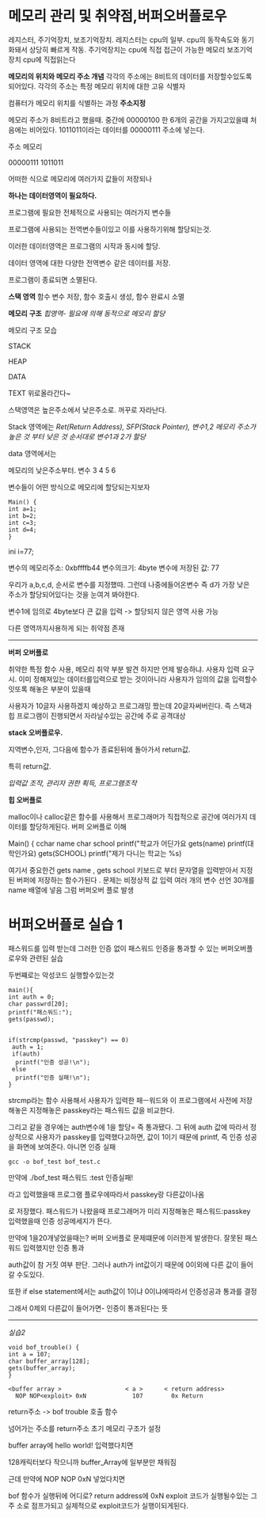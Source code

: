 메모리 관리 및 취약점,버퍼오버플로우
===

레지스터, 주기억장치, 보조기억장치. 
레지스터는 cpu의 일부. cpu의 동작속도와 동기화돼서 상당히 빠르게 작동. 주기억장치는 cpu에 직접 접근이 가능한 메모리
보조기억장치 cpu에 직접읽는다 

**메모리의 위치와 메모리 주소 개념**
각각의 주소에는 8비트의 데이터를 저장할수있도록 되어있다. 각각의 주소는 특정 메모리 위치에 대한 고유 식별자

컴퓨터가 메모리 위치를 식별하는 과정 **주소지정**

메모리 주소가 8비트라고 했을때. 중간에 00000100 한 6개의 공간을 가지고있을떄
처음에는 비어있다. 1011011이라는 데이터를 00000111 주소에 넣는다.

주소          메모리

00000111      1011011

어떠한 식으로 메모리에 여러가지 값들이 저장되나

**하나는 데이터영역이 필요하다.** 

프로그램에 필요한 전체적으로 사용되는 여러가지 변수들

프로그램에 사용되는 전역변수들이있고 이를 사용하기위해 할당되는것.

이러한 데이터영역은 프로그램의 시작과 동시에 할당.

데이터 영역에 대한 다양한 전역변수 같은 데이터를 저장.

프로그램이 종료되면 소멸된다.


**스택 영역**
함수 변수 저장, 함수 호출시 생성, 함수 완료시 소멸


**메모리 구조**
*힙영역- 필요에 의해 동적으로 메모리 할당*

메모리 구조 모습

STACK

HEAP

DATA

TEXT  위로올라간다~

스택영역은 높은주소에서 낮은주소로. 꺼꾸로 자라난다.

Stack 영역에는 
*Ret(Return Address), SFP(Stack Pointer), 변수1,2 메모리 주소가 높은 것 부터 낮은 것 순서대로 변수1과 2가 할당*

data 영역에서는

메모리의 낮은주소부터. 변수 3 4 5 6


변수들이 어떤 방식으로 메모리에 할당되는지보자

```
Main() {
int a=1;
int b=2;
int c=3;
int d=4;
}
```

ini i=77;

변수의 메모리주소: 0xbffffb44
변수의크기: 4byte
변수에 저장된 값: 77

우리가 a,b,c,d, 순서로 변수를 지정했따. 그런데 나중에들어온변수 즉 d가 가장 낮은 주소가 할당되어있다는 것을 눈여겨 봐야한다.

변수1에 임의로 4byte보다 큰 값을 입력 -> 할당되지 않은 영역 사용 가능

다른 영역까지사용하게 되는 취약점 존재

- - -


**버퍼 오버플로**


취약한 특정 함수 사용, 메모리 취약 부분 발견
하지만 언제 발승하냐. 
사용자 입력 요구시. 
이미 정해져있는 데이터를입력으로 받는 것이아니라 사용자가 임의의 값을 입력할수잇또록 해놓은 부분이 있을때

사용자가 10글자 사용하겠지 예상하고 프로그래밍 짰는데 20글자써버린다.
즉 스택과 힙 프로그램이 진행되면서 자라날수있는 공간에 주로 공격대상

**stack 오버플로우.**


지역변수,인자, 그다음에 함수가 종료된뒤에 돌아가서 return값.

특히 return값.

*입력값 조작, 관리자 권한 획득, 프로그램조작*


**힙 오버플로**


malloc이나 calloc같은 함수를 사용해서 
프로그래머가 직접적으로 공간에 여러가지 데이터를 할당하게된다.
버퍼 오버플로 이해


Main() {
cchar name
char school
printf("학교가 어딘가요
gets(name)
printf(대학인가요)
gets(SCHOOL)
printf("제가 다니는 학교는 %s)


여기서 중요한건 gets name , gets school 
키보드로 부터 문자열을 입력받아서 지정된 버퍼에 저장하는 함수가된다 .
문제는 비정상적 값 입력
여러 개의 변수 선언
30개를 name 배열에 넣음 
그럼 버퍼오버 플로 발생


버퍼오버플로 실습 1
===
패스워드를 입력 받는데 그러한 인증 없이 패스워드 인증을 통과할 수 있는 버퍼오버플로우와 관련된 실습

두번쨰로는 악성코드 실행할수있는것


```
main(){
int auth = 0;
char passwrd[20];
printf("패스워드:");
gets(passwd);


if(strcmp(passwd, "passkey") == 0)
 auth = 1;
 if(auth)
  printf("인증 성공!\n");
 else
  printf("인증 실패!\n");
}
```

strcmp라는 함수 사용해서 사용자가 입력한 패ㅡ워드와 이 프로그램에서 사전에 저장해놓은
지정해놓은 passkey라는 패스워드 값을 비교한다.

그리고 같을 경우에는 auth변수에 1을 할당= 즉 통과됐다.
그 뒤에 auth 값에 따라서 정상적으로 사용자가 passkey를 입력했다고하면, 값이 1이기 때문에 printf, 즉 인증 성공을 화면에 보여준다.
아니면 인증 실패

```
gcc -o bof_test bof_test.c
```

만약에 ./bof_test
패스워드 :test
인증실패! 

라고 입력했을때 프로그램 플로우에따라서 passkey랑 다른값이나옴

로 저장했다.
패스워드가 나왔을때 프로그래머가 미리 지정해놓은 패스워드:passkey 입력했을때 인증 성공메세지가 뜬다.

만약에 1을20개넣었을때는? 
버퍼 오버플로 문제떄문에 이러한게 발생한다.
잘못된 패스워드 입력했지만 인증 통과

auth값이 참 거짓 여부 판단.
그러나 auth가 int값이기 때문에 0이외에 다른 값이 들어갈 수도있다.

또한 if else statement에서는 auth값이 1이냐 0이냐에따라서 인증성공과 통과를 결정

그래서 0제외 다른값이 들어가면- 인증이 통과된다는 뜻


- - - 


*실습2*

```
void bof_trouble() {
int a = 107;
char buffer_array[128];
gets(buffer_array);
}
```


```
<buffer array >                  < a >      < return address>
  NOP NOP<exploit> 0xN             107        0x Return
```
            
  
 
 
 return주소 -> bof trouble 호출 함수

  넘어가는 주소를 return주소 초기 메모리 구조가 설정
  
  buffer array에 hello world! 입력했다치면
  
  128캐릭터보다 작으니까 buffer_Array에 일부분만 채워짐
  
  근데 만약에 NOP NOP <exploit> 0xN 넣었다치면
  
  bof 함수가 실행뒤에 어디로?
  return address에 0xN exploit 코드가 실행될수있는 그주 소로 점프가되고
  실제적으로 exploit코드가 실행이되게된다.
  
  
